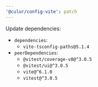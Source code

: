 ```yaml
---
'@culur/config-vite': patch
---
```


Update dependencies:

- `dependencies`:
  - `vite-tsconfig-paths@5.1.4`
- `peerDependencies`:
  - `@vitest/coverage-v8@^3.0.5`
  - `@vitest/ui@^3.0.5`
  - `vite@^6.1.0`
  - `vitest@^3.0.5`
